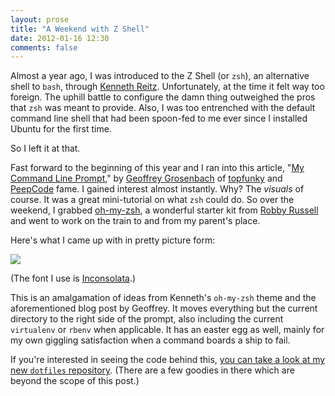 ```yaml
---
layout: prose
title: "A Weekend with Z Shell"
date: 2012-01-16 12:30
comments: false
---
```


Almost a year ago, I was introduced to the Z Shell (or `zsh`), an alternative shell to `bash`, through [Kenneth Reitz][1]. Unfortunately, at the time it felt way too foreign. The uphill battle to configure the damn thing outweighed the pros that `zsh` was meant to provide. Also, I was too entrenched with the default command line shell that had been spoon-fed to me ever since I installed Ubuntu for the first time.

So I left it at that.

Fast forward to the beginning of this year and I ran into this article, "[My Command Line Prompt][2]," by [Geoffrey Grosenbach][3] of [topfunky][4] and [PeepCode][5] fame. I gained interest almost instantly. Why? The _visuals_ of course. It was a great mini-tutorial on what `zsh` could do. So over the weekend, I grabbed [oh-my-zsh][6], a wonderful starter kit from [Robby Russell][7] and went to work on the train to and from my parent's place.

Here's what I came up with in pretty picture form:

[![](http://avalonstar.com/assets/4f1483f8dabe9d7f760011fc/blog/path.png)][8]

(The font I use is [Inconsolata][10].)

This is an amalgamation of ideas from Kenneth's `oh-my-zsh` theme and the aforementioned blog post by Geoffrey. It moves everything but the current directory to the right side of the prompt, also including the current `virtualenv` or `rbenv` when applicable. It has an easter egg as well, mainly for my own giggling satisfaction when a command boards a ship to fail.

If you're interested in seeing the code behind this, [you can take a look at my new `dotfiles` repository][9]. (There are a few goodies in there which are beyond the scope of this post.)

[1]: http://kennethreitz.com/
[2]: http://blog.peepcode.com/blog/2012/my-command-line-prompt
[3]: https://twitter.com/topfunky
[4]: http://topfunky.com/
[5]: http://peepcode.com/
[6]: https://github.com/robbyrussell/oh-my-zsh
[7]: http://planetargon.com/who-we-are/robby-russell
[8]: http://avalonstar.com/assets/4f1483f8dabe9d7f760011fc/path.png
[9]: https://github.com/bryanveloso/dotfiles/blob/master/files/.zsh/prompt
[10]: http://levien.com/type/myfonts/inconsolata.html
